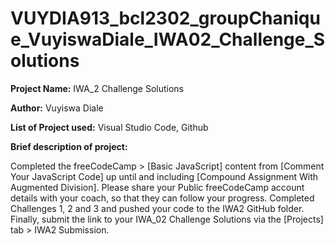 # VUYDIA913_bcl2302_groupChanique_VuyiswaDiale_IWA02_Challenge_Solutions

**Project Name:** IWA_2 Challenge Solutions

**Author:** Vuyiswa Diale

**List of Project used:** Visual Studio Code, Github

**Brief description of project:**

Completed the freeCodeCamp > [Basic JavaScript] content from [Comment Your JavaScript Code] up until and including [Compound Assignment With Augmented Division].
Please share your Public freeCodeCamp account details with your coach, so that they can follow your progress.
Completed Challenges 1, 2 and 3 and pushed your code to the IWA2 GitHub folder.
Finally, submit the link to your IWA_02 Challenge Solutions via the [Projects] tab > IWA2 Submission.
